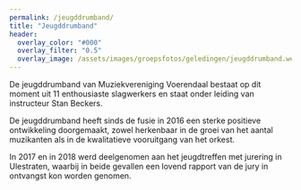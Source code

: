 ```yaml
---
permalink: /jeugddrumband/
title: "Jeugddrumband"
header:
  overlay_color: "#000"
  overlay_filter: "0.5"
  overlay_image: /assets/images/groepsfotos/geledingen/jeugddrumband.webp
---
```

De jeugddrumband van Muziekvereniging Voerendaal bestaat op dit moment uit 11 enthousiaste slagwerkers en staat onder leiding van instructeur Stan Beckers.

De jeugddrumband heeft sinds de fusie in 2016 een sterke positieve ontwikkeling doorgemaakt, zowel herkenbaar in de groei van het aantal muzikanten als in de kwalitatieve vooruitgang van het orkest.

In 2017 en in 2018 werd deelgenomen aan het jeugdtreffen met jurering in Ulestraten, waarbij in beide gevallen een lovend rapport van de jury in ontvangst kon worden genomen.